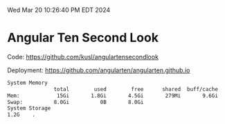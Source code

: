 Wed Mar 20 10:26:40 PM EDT 2024

# Angular Ten Second Look

Code: https://github.com/kusl/angulartensecondlook

Deployment: https://github.com/angularten/angularten.github.io

```bash
System Memory
               total        used        free      shared  buff/cache   available
Mem:            15Gi       1.8Gi       4.5Gi       279Mi       9.6Gi        13Gi
Swap:          8.0Gi          0B       8.0Gi
System Storage
1.2G	.
